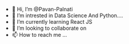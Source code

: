 - 👋 Hi, I’m @Pavan-Palnati
- 👀 I’m intrested in Data Science And Python....
- 🌱 I’m currently learning React JS
- 💞️ I’m looking to collaborate on
- 📫 How to reach me ...

<!---
Pavan-Palnati/Pavan-Palnati is a ✨ special ✨ repository because its `README.md` (this file) appears on your GitHub profile.
You can click the Preview link to take a look at your changes.
--->
